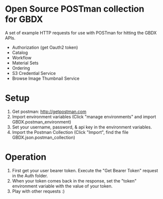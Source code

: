 # Open Source POSTman collection for GBDX

A set of example HTTP requests for use with POSTman for hitting the GBDX APIs.

* Authorization (get Oauth2 token)
* Catalog
* Workflow
* Material Sets
* Ordering
* S3 Credential Service
* Browse Image Thumbnail Service

# Setup

1.  Get postman:  http://getpostman.com
2.  Import environment variables (Click "manage environments" and import GBDX.postman_environment)
3.  Set your username, password, & api key in the environment variables.
4.  Import the Postman Collection (Click "Import", find the file GBDX.json.postman_collection)

# Operation

1.  First get your user bearer token.  Execute the "Get Bearer Token" request in the Auth folder.
2.  When your token comes back in the response, set the "token" environment variable with the value of your token.
3.  Play with other requests :)

